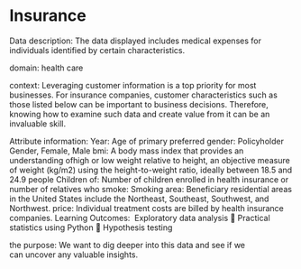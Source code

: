 # Insurance
Data description:
The data displayed includes medical expenses for individuals identified by certain characteristics.

domain:
health care

context:
Leveraging customer information is a top priority for most businesses. For insurance companies, customer characteristics such as those listed below can be important to business decisions. Therefore, knowing how to examine such data and create value from it can be an invaluable skill.

Attribute information:
Year:
Age of primary preferred gender:
Policyholder Gender, Female, Male bmi:
A body mass index that provides an understanding ofhigh or low weight relative to height, an objective measure of weight (kg/m2) using the height-to-weight ratio, ideally between 18.5 and 24.9 people Children of:
Number of children enrolled in health insurance or number of relatives who smoke:
Smoking area:
Beneficiary residential areas in the United States include the Northeast, Southeast, Southwest, and Northwest. price:
Individual treatment costs are billed by health insurance companies. Learning Outcomes:
 Exploratory data analysis  Practical statistics using Python  Hypothesis testing

the purpose:
We want to dig deeper into this data and see if we can uncover any valuable insights. 
